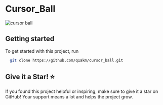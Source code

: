 # Cursor_Ball

![cursor ball](https://github.com/akmweb/cursor_ball/assets/150655160/ac815ffd-e29f-413f-9468-6911562fd80a)

## Getting started

To get started with this project, run

```bash
  git clone https://github.com/q1akm/cursor_ball.git
```

## Give it a Star! ⭐
If you found this project helpful or inspiring, make sure to give it a star on GitHub! Your support means a lot and helps the project grow.
